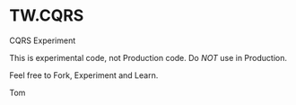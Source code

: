# TW.CQRS
CQRS Experiment

This is experimental code, not Production code. Do *NOT* use in Production. 

Feel free to Fork, Experiment and Learn.

Tom

